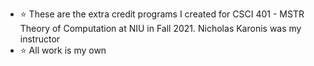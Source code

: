 - :star: These are the extra credit programs I created for CSCI 401 - MSTR Theory of Computation at NIU in Fall 2021. Nicholas Karonis was my instructor
- :star: All work is my own
